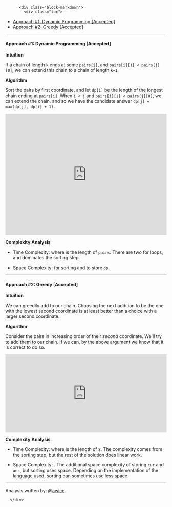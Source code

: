 <div class="article-body">
        
          <div class="block-markdown">
            <div class="toc">
<ul>
<li><a href="#approach-1-dynamic-programming-accepted">Approach #1: Dynamic Programming [Accepted]</a></li>
<li><a href="#approach-2-greedy-accepted">Approach #2: Greedy [Accepted]</a></li>
</ul>
</div>
<hr>
<h4 id="approach-1-dynamic-programming-accepted">Approach #1: Dynamic Programming [Accepted]</h4>
<p><strong>Intuition</strong></p>
<p>If a chain of length <code>k</code> ends at some <code>pairs[i]</code>, and <code>pairs[i][1] &lt; pairs[j][0]</code>, we can extend this chain to a chain of length <code>k+1</code>.</p>
<p><strong>Algorithm</strong></p>
<p>Sort the pairs by first coordinate, and let <code>dp[i]</code> be the length of the longest chain ending at <code>pairs[i]</code>.  When <code>i &lt; j</code> and <code>pairs[i][1] &lt; pairs[j][0]</code>, we can extend the chain, and so we have the candidate answer <code>dp[j] = max(dp[j], dp[i] + 1)</code>.</p>
<iframe src="https://leetcode.com/playground/5RAj49MD/shared" frameborder="0" width="100%" height="378" name="5RAj49MD"></iframe>

<p><strong>Complexity Analysis</strong></p>
<ul>
<li>
<p>Time Complexity: <script type="math/tex; mode=display">O(N^2)</script> where <script type="math/tex; mode=display">N</script> is the length of <code>pairs</code>.  There are two for loops, and <script type="math/tex; mode=display">N^2</script> dominates the sorting step.</p>
</li>
<li>
<p>Space Complexity: <script type="math/tex; mode=display">O(N)</script> for sorting and to store <code>dp</code>.</p>
</li>
</ul>
<hr>
<h4 id="approach-2-greedy-accepted">Approach #2: Greedy [Accepted]</h4>
<p><strong>Intuition</strong></p>
<p>We can greedily add to our chain.  Choosing the next addition to be the one with the lowest second coordinate is at least better than a choice with a larger second coordinate.</p>
<p><strong>Algorithm</strong></p>
<p>Consider the pairs in increasing order of their <em>second</em> coordinate.  We'll try to add them to our chain.  If we can, by the above argument we know that it is correct to do so.</p>
<iframe src="https://leetcode.com/playground/imd3oEYD/shared" frameborder="0" width="100%" height="242" name="imd3oEYD"></iframe>

<p><strong>Complexity Analysis</strong></p>
<ul>
<li>
<p>Time Complexity: <script type="math/tex; mode=display">O(N \log N)</script> where <script type="math/tex; mode=display">N</script> is the length of <code>S</code>.  The complexity comes from the sorting step, but the rest of the solution does linear work.</p>
</li>
<li>
<p>Space Complexity: <script type="math/tex; mode=display">O(N)</script>.  The additional space complexity of storing <code>cur</code> and <code>ans</code>, but sorting uses <script type="math/tex; mode=display">O(N)</script> space.  Depending on the implementation of the language used, sorting can sometimes use less space.</p>
</li>
</ul>
<hr>
<p>Analysis written by: <a href="https://leetcode.com/awice">@awice</a>.</p>
          </div>
        
      </div>